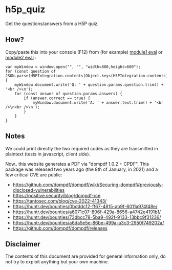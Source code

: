 # h5p_quiz
Get the questions/answers from a H5P quiz.

## How?
Copy/paste this into your console (F12) from (for example) [module1 eval](https://www.drsd.defense.gouv.fr/lhabilitation-secret-defense-quizz-n1-3) or [module2 eval](https://www.drsd.defense.gouv.fr/les-informations-et-supports-classifies-quizz-n2-1) :
```
var myWindow = window.open("", "", "width=800,height=600");
for (const question of JSON.parse(H5PIntegration.contents[Object.keys(H5PIntegration.contents)].jsonContent).questions) {
    myWindow.document.write('Q: ' + question.params.question.trim() + '<br />\n');
    for (const answer of question.params.answers) {
        if (answer.correct == true) {
            myWindow.document.write('A: ' + answer.text.trim() + '<br />\n<br />\n');
        }
    }
}
```

## Notes
We could print directly the two required codes as they are transmitted in plaintext (tests in javascript, client side).

Now.. this website generates a PDF via "dompdf 1.0.2 + CPDF". This package was released two years ago (the 8th of January, in 2021) and a few critical CVE are public:
* https://github.com/dompdf/dompdf/wiki/Securing-dompdf#previously-disclosed-vulnerabilities
* https://positive.security/blog/dompdf-rce
* https://tantosec.com/blog/cve-2022-41343/
* https://huntr.dev/bounties/0bdddc12-ff67-4815-ab9f-6011a974f48e/
* https://huntr.dev/bounties/a6071c07-806f-429a-8656-a4742e4191b1/
* https://huntr.dev/bounties/73dbcc78-5ba9-492f-9133-13bbc9f31236/
* https://huntr.dev/bounties/a6da5e5e-86be-499a-a3c3-2950f749202a/
* https://github.com/dompdf/dompdf/releases

## Disclaimer
The contents of this document are provided for general information only, do not try to exploit anything but your own machine.
